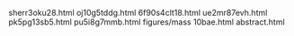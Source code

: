 sherr3oku28.html
oj10g5tddg.html
6f90s4clt18.html
ue2mr87evh.html
pk5pg13sb5.html
pu5i8g7mmb.html
figures/mass
10bae.html
abstract.html
